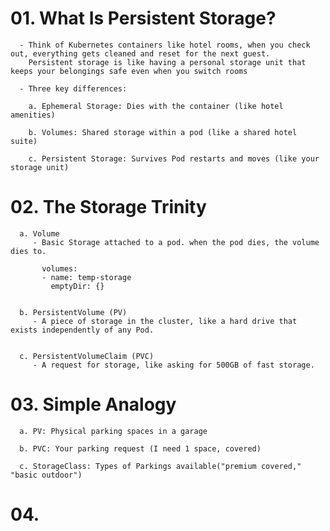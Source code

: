 # 01. What Is Persistent Storage?
      - Think of Kubernetes containers like hotel rooms, when you check out, everything gets cleaned and reset for the next guest.
        Persistent storage is like having a personal storage unit that keeps your belongings safe even when you switch rooms
      
      - Three key differences:
        
        a. Ephemeral Storage: Dies with the container (like hotel amenities)

        b. Volumes: Shared storage within a pod (like a shared hotel suite)

        c. Persistent Storage: Survives Pod restarts and moves (like your storage unit)


# 02. The Storage Trinity
      
      a. Volume
         - Basic Storage attached to a pod. when the pod dies, the volume dies to.
           
           volumes:
           - name: temp-storage
             emptyDir: {}
      

      b. PersistentVolume (PV)
         - A piece of storage in the cluster, like a hard drive that exists independently of any Pod.
      

      c. PersistentVolumeClaim (PVC)
         - A request for storage, like asking for 500GB of fast storage.


# 03. Simple Analogy
      a. PV: Physical parking spaces in a garage

      b. PVC: Your parking request (I need 1 space, covered)

      c. StorageClass: Types of Parkings available("premium covered," "basic outdoor")


# 04. 